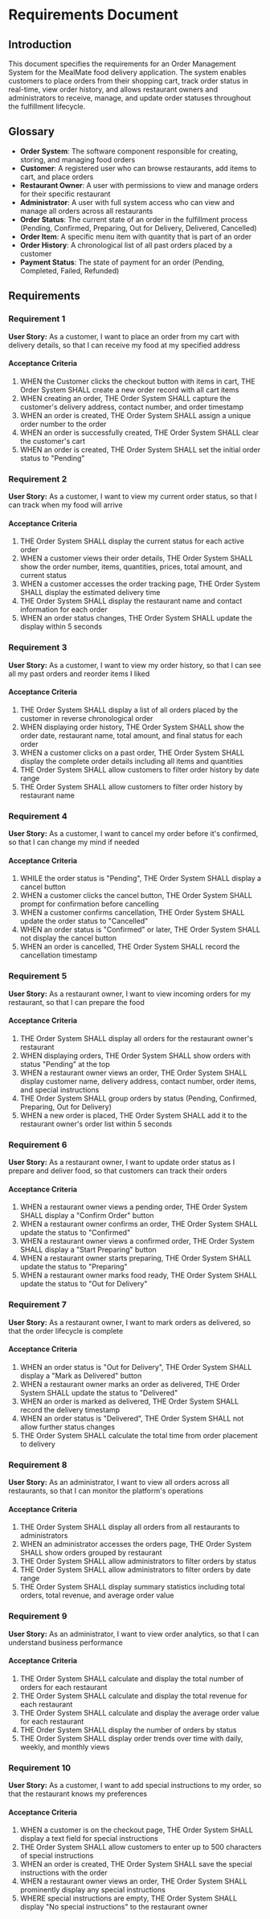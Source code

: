 # Requirements Document

## Introduction

This document specifies the requirements for an Order Management System for the MealMate food delivery application. The system enables customers to place orders from their shopping cart, track order status in real-time, view order history, and allows restaurant owners and administrators to receive, manage, and update order statuses throughout the fulfillment lifecycle.

## Glossary

- **Order System**: The software component responsible for creating, storing, and managing food orders
- **Customer**: A registered user who can browse restaurants, add items to cart, and place orders
- **Restaurant Owner**: A user with permissions to view and manage orders for their specific restaurant
- **Administrator**: A user with full system access who can view and manage all orders across all restaurants
- **Order Status**: The current state of an order in the fulfillment process (Pending, Confirmed, Preparing, Out for Delivery, Delivered, Cancelled)
- **Order Item**: A specific menu item with quantity that is part of an order
- **Order History**: A chronological list of all past orders placed by a customer
- **Payment Status**: The state of payment for an order (Pending, Completed, Failed, Refunded)

## Requirements

### Requirement 1

**User Story:** As a customer, I want to place an order from my cart with delivery details, so that I can receive my food at my specified address

#### Acceptance Criteria

1. WHEN the Customer clicks the checkout button with items in cart, THE Order System SHALL create a new order record with all cart items
2. WHEN creating an order, THE Order System SHALL capture the customer's delivery address, contact number, and order timestamp
3. WHEN an order is created, THE Order System SHALL assign a unique order number to the order
4. WHEN an order is successfully created, THE Order System SHALL clear the customer's cart
5. WHEN an order is created, THE Order System SHALL set the initial order status to "Pending"

### Requirement 2

**User Story:** As a customer, I want to view my current order status, so that I can track when my food will arrive

#### Acceptance Criteria

1. THE Order System SHALL display the current status for each active order
2. WHEN a customer views their order details, THE Order System SHALL show the order number, items, quantities, prices, total amount, and current status
3. WHEN a customer accesses the order tracking page, THE Order System SHALL display the estimated delivery time
4. THE Order System SHALL display the restaurant name and contact information for each order
5. WHEN an order status changes, THE Order System SHALL update the display within 5 seconds

### Requirement 3

**User Story:** As a customer, I want to view my order history, so that I can see all my past orders and reorder items I liked

#### Acceptance Criteria

1. THE Order System SHALL display a list of all orders placed by the customer in reverse chronological order
2. WHEN displaying order history, THE Order System SHALL show the order date, restaurant name, total amount, and final status for each order
3. WHEN a customer clicks on a past order, THE Order System SHALL display the complete order details including all items and quantities
4. THE Order System SHALL allow customers to filter order history by date range
5. THE Order System SHALL allow customers to filter order history by restaurant name

### Requirement 4

**User Story:** As a customer, I want to cancel my order before it's confirmed, so that I can change my mind if needed

#### Acceptance Criteria

1. WHILE the order status is "Pending", THE Order System SHALL display a cancel button
2. WHEN a customer clicks the cancel button, THE Order System SHALL prompt for confirmation before cancelling
3. WHEN a customer confirms cancellation, THE Order System SHALL update the order status to "Cancelled"
4. WHEN an order status is "Confirmed" or later, THE Order System SHALL not display the cancel button
5. WHEN an order is cancelled, THE Order System SHALL record the cancellation timestamp

### Requirement 5

**User Story:** As a restaurant owner, I want to view incoming orders for my restaurant, so that I can prepare the food

#### Acceptance Criteria

1. THE Order System SHALL display all orders for the restaurant owner's restaurant
2. WHEN displaying orders, THE Order System SHALL show orders with status "Pending" at the top
3. WHEN a restaurant owner views an order, THE Order System SHALL display customer name, delivery address, contact number, order items, and special instructions
4. THE Order System SHALL group orders by status (Pending, Confirmed, Preparing, Out for Delivery)
5. WHEN a new order is placed, THE Order System SHALL add it to the restaurant owner's order list within 5 seconds

### Requirement 6

**User Story:** As a restaurant owner, I want to update order status as I prepare and deliver food, so that customers can track their orders

#### Acceptance Criteria

1. WHEN a restaurant owner views a pending order, THE Order System SHALL display a "Confirm Order" button
2. WHEN a restaurant owner confirms an order, THE Order System SHALL update the status to "Confirmed"
3. WHEN a restaurant owner views a confirmed order, THE Order System SHALL display a "Start Preparing" button
4. WHEN a restaurant owner starts preparing, THE Order System SHALL update the status to "Preparing"
5. WHEN a restaurant owner marks food ready, THE Order System SHALL update the status to "Out for Delivery"

### Requirement 7

**User Story:** As a restaurant owner, I want to mark orders as delivered, so that the order lifecycle is complete

#### Acceptance Criteria

1. WHEN an order status is "Out for Delivery", THE Order System SHALL display a "Mark as Delivered" button
2. WHEN a restaurant owner marks an order as delivered, THE Order System SHALL update the status to "Delivered"
3. WHEN an order is marked as delivered, THE Order System SHALL record the delivery timestamp
4. WHEN an order status is "Delivered", THE Order System SHALL not allow further status changes
5. THE Order System SHALL calculate the total time from order placement to delivery

### Requirement 8

**User Story:** As an administrator, I want to view all orders across all restaurants, so that I can monitor the platform's operations

#### Acceptance Criteria

1. THE Order System SHALL display all orders from all restaurants to administrators
2. WHEN an administrator accesses the orders page, THE Order System SHALL show orders grouped by restaurant
3. THE Order System SHALL allow administrators to filter orders by status
4. THE Order System SHALL allow administrators to filter orders by date range
5. THE Order System SHALL display summary statistics including total orders, total revenue, and average order value

### Requirement 9

**User Story:** As an administrator, I want to view order analytics, so that I can understand business performance

#### Acceptance Criteria

1. THE Order System SHALL calculate and display the total number of orders for each restaurant
2. THE Order System SHALL calculate and display the total revenue for each restaurant
3. THE Order System SHALL calculate and display the average order value for each restaurant
4. THE Order System SHALL display the number of orders by status
5. THE Order System SHALL display order trends over time with daily, weekly, and monthly views

### Requirement 10

**User Story:** As a customer, I want to add special instructions to my order, so that the restaurant knows my preferences

#### Acceptance Criteria

1. WHEN a customer is on the checkout page, THE Order System SHALL display a text field for special instructions
2. THE Order System SHALL allow customers to enter up to 500 characters of special instructions
3. WHEN an order is created, THE Order System SHALL save the special instructions with the order
4. WHEN a restaurant owner views an order, THE Order System SHALL prominently display any special instructions
5. WHERE special instructions are empty, THE Order System SHALL display "No special instructions" to the restaurant owner
